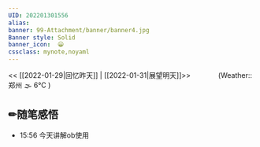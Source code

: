 ```yaml
---
UID: 202201301556 
alias:
banner: 99-Attachment/banner/banner4.jpg 
Banner style: Solid
banner_icon:  😀
cssclass: mynote,noyaml
---
```

<< [[2022-01-29|回忆昨天]] | [[2022-01-31|展望明天]]>>　　　　(Weather::郑州 🌫  6°C
)

## ✏随笔感悟


- 15:56 今天讲解ob使用